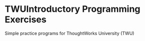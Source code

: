 TWUIntroductory Programming Exercises 
=======
 
Simple practice programs for ThoughtWorks University (TWU)
